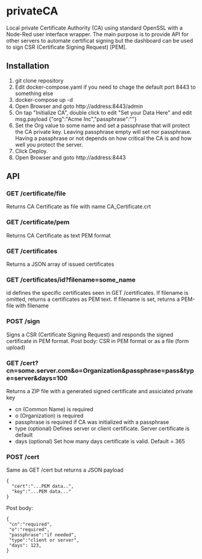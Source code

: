 # privateCA
Local private Certificate Authority (CA) using standard OpenSSL with a Node-Red user interface wrapper.  The main purpose is to provide API for other servers to automate certificat signing but the dashboard can be used to sign CSR (Certificate Signing Request) [PEM].

## Installation
1. git clone repository
2. Edit docker-compose.yaml if you need to chage the default port 8443 to something else
3. docker-compose up -d
4. Open Browser and goto http://address:8443/admin
5. On tap "Initialize CA", double click to edit "Set your Data Here" and edit msg.payload {"org":"Acme Inc","passphrase":""}
6. Set the Org value to some name and set a passphrase that will protect the CA private key.  Leaving passphrase empty will set nor passphrase.  Having a passphrase or not depends on how critical the CA is and how well you protect the server.
7. Click Deploy.
8. Open Browser and goto http://address:8443

## API

### GET /certificate/file
Returns CA Certificate as file with name CA_Certificate.crt

### GET /certificate/pem
Returns CA Certificate as text PEM format

### GET /certificates
Returns a JSON array of issued certificates

### GET /certificates/id?filename=some_name
id defines the specific certificates seen in GET /certificates.  If filename is omitted, returns a certificates as PEM text. If filename is set, returns a PEM-file with filename

### POST /sign
Signs a CSR (Certificate Signing Request) and responds the signed certificate in PEM format.
Post body: CSR in PEM format or as a file (form upload)

### GET /cert?cn=some.server.com&o=Organization&passphrase=pass&type=server&days=100
Returns a ZIP file with a generated signed certificate and assiciated private key
* cn (Common Name) is required
* o (Organization) is required
* passphrase is required if CA was initialized with a passphrase
* type (optional) Defines server or client certificate. Server certificate is default
* days (optional) Set how many days certificate is valid. Default = 365

### POST /cert
Same as GET /cert but returns a JSON payload
```
{
  "cert":"...PEM data..",
  "key":"...PEM data..."
}
```

Post body:
```
{
 "cn":"required",
 "o":"required",
 "passphrase":"if needed",
 "type":"client or server",
 "days": 123,
}
```



